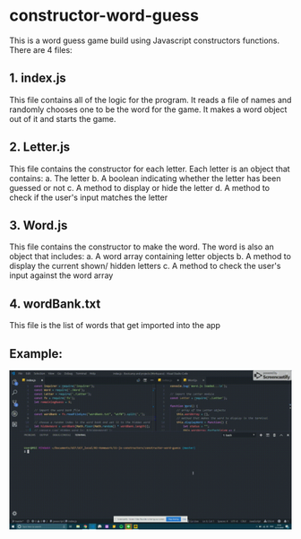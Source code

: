# constructor-word-guess
This is a word guess game build using Javascript constructors functions.
There are 4 files:
## 1. index.js
This file contains all of the logic for the program. It reads a file of names and randomly chooses one to be the word for the game. It makes a word object out of it and starts the game.

## 2. Letter.js
This file contains the constructor for each letter. Each letter is an object that contains:
a. The letter
b. A boolean indicating whether the letter has been guessed or not
c. A method to display or hide the letter
d. A method to check if the user's input matches the letter

## 3. Word.js
This file contains the constructor to make the word. The word is also an object that includes:
a. A word array containing letter objects
b. A method to display the current shown/ hidden letters
c. A method to check the user's input against the word array

## 4. wordBank.txt
This file is the list of words that get imported into the app

## Example:
![word guess image](./word-guess-constructors.gif)
